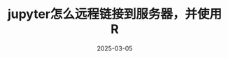 ---
layout: post
title: "jupyter怎么远程链接到服务器，并使用R"
date: 2025-03-05
categories: Linux
tags: [心得, 学习, Linux, R]
toc:  true
---